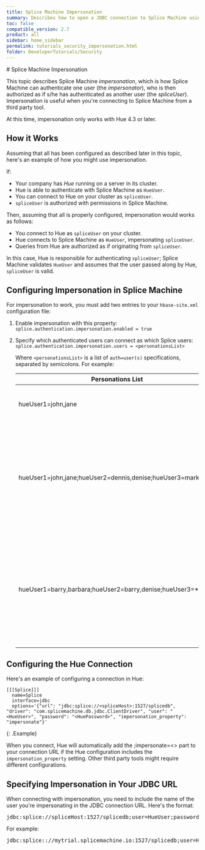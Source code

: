 ```yaml
---
title: Splice Machine Impersonation
summary: Describes how to open a JDBC connection to Splice Machine using impersonation
toc: false
compatible_version: 2.7
product: all
sidebar: home_sidebar
permalink: tutorials_security_impersonation.html
folder: DeveloperTutorials/Security
---
```

<section>
<div class="TopicContent" data-swiftype-index="true" markdown="1">
# Splice Machine Impersonation

This topic describes Splice Machine *impersonation*, which is how
Splice Machine can authenticate one user (the *impersonator*), who is then authorized as if s/he has authenticated as another user (the *spliceUser*). Impersonation is useful when you're connecting to Splice Machine from a third party tool.

<p class="noteIcon" markdown="1">At this time, impersonation only works with Hue 4.3 or later.</p>

## How it Works

Assuming that all has been configured as described later in this topic, here's an example of how you might use impersonation.

If:
* Your company has *Hue* running on a server in its cluster.
* Hue is able to authenticate with Splice Machine as `HueUser`.
* You can connect to Hue on your cluster as `spliceUser`.
* `spliceUser` is authorized with permissions in Splice Machine.

Then, assuming that all is properly configured, impersonation would works as follows:
* You connect to Hue as `spliceUser` on your cluster.
* Hue connects to Splice Machine as `HueUser`, impersonating `spliceUser`.
* Queries from Hue are authorized as if originating from `spliceUser`.

In this case, Hue is responsible for authenticating `spliceUser`; Splice Machine validates `HueUser` and assumes that the user passed along by Hue, `spliceUser` is valid.

## Configuring Impersonation in Splice Machine

For impersonation to work, you must add two entries to your `hbase-site.xml` configuration file:

1.  Enable impersonation with this property:
    `splice.authentication.impersonation.enabled = true`

2.  Specify which authenticated users can connect as which Splice users:
    `splice.authentication.impersonation.users = <personationsList>`

    Where `<personationsList>` is a list of `auth=user(s)` specifications, separated by semicolons. For example:

    <table>
        <col width="55%" />
        <col width="45%" />
        <thead>
            <tr>
                <th>Personations List</th>
                <th>Description</th>
            </tr>
        </thead>
        <tbody>
            <tr>
                <td class="CodeFont">hueUser1=john,jane</td>
                <td>
                    <ul class="bulletCell">
                        <li><code>hueUser1</code> can impersonate <code>john</code> or <code>jane</code></li>
                    </ul>
                </td>
            </tr>
            <tr>
                <td class="CodeFont">hueUser1=john,jane;hueUser2=dennis,denise;hueUser3=mark,mary</td>
                <td>
                    <ul class="bulletCell">
                        <li><code>hueUser1</code> can impersonate <code>john</code> or <code>jane</code></li>
                        <li><code>hueUser2</code> can impersonate <code>dennis</code> or <code>denise</code></li>
                        <li><code>hueUser3</code> can impersonate <code>mark</code> or <code>mary</code></li>
                    </ul>
                </td>
            </tr>
            <tr>
                <td class="CodeFont">hueUser1=barry,barbara;hueUser2=barry,denise;hueUser3=*</td>
                <td>
                    <ul class="bulletCell">
                        <li><code>hueUser1</code> can impersonate <code>barry</code> or <code>barbara</code></li>
                        <li><code>hueUser2</code> can impersonate <code>barry</code> or <code>denise</code></li>
                        <li><code>hueUser3</code> can impersonate any user</li>
                    </ul>
                </td>
            </tr>
        </tbody>
    </table>

## Configuring the Hue Connection

Here's an example of configuring a connection in Hue:

```
[[[Splice]]]
  name=Splice
  interface=jdbc
  options='{"url": "jdbc:splice://<spliceHost>:1527/splicedb", "driver": "com.splicemachine.db.jdbc.ClientDriver", "user": "<HueUser>", "password": "<HuePassword>", "impersonation_property": "impersonate"}'
```
{: .Example}

<p class="noteNote">When you connect, Hue will automatically add the <span class="HighlightedCode">;impersonate=<></span> part to your connection URL if the Hue configuration includes the <code>impersonation_property</code> setting. Other third party tools might require different configurations.</p>

## Specifying Impersonation in Your JDBC URL

When connecting with impersonation, you need to include the name of the user you're impersonating in the JDBC connection URL. Here's the format:

<div class="preWrapper" markdown="1"><pre class="Plain">
jdbc:splice://<span class="HighlightedCode">spliceHost</span>:1527/splicedb;user=<span class="HighlightedCode">HueUser</span>;password=<span class="HighlightedCode">HuePassword</span>;impersonate=<span class="HighlightedCode">ImpersonatedUser</span>
</pre></div>

For example:
<div class="preWrapper" markdown="1"><pre class="Example">
jdbc:splice:://mytrial.splicemachine.io:1527/splicedb;user=HueUser1;password=myPswd;impersonate=barry
</pre></div>

</div>
</section>
